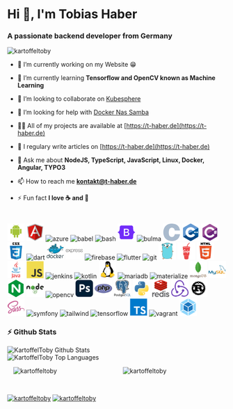<h1>Hi 👋, I'm Tobias Haber</h1>
<h3>A passionate backend developer from Germany</h3>

<p align="left"> <img src="https://komarev.com/ghpvc/?username=kartoffeltoby" alt="kartoffeltoby" /> </p>

- 🔭 I’m currently working on my Website :grin:

- 🌱 I’m currently learning **Tensorflow and OpenCV known as Machine Learning**

- 👯 I’m looking to collaborate on [Kubesphere](https://github.com/kubesphere/kubesphere)

- 🤝 I’m looking for help with [Docker Nas Samba](https://github.com/KartoffelToby/docker-nas-samba)

- 👨‍💻 All of my projects are available at [https://t-haber.de](https://t-haber.de)

- 📝 I regulary write articles on [https://t-haber.de](https://t-haber.de)

- 💬 Ask me about **NodeJS, TypeScript, JavaScript, Linux, Docker, Angular, TYPO3**

- 📫 How to reach me **kontakt@t-haber.de**

- ⚡ Fun fact **I love ☕ and 🥔**

<br>
<p align="left"><img src="https://raw.githubusercontent.com/devicons/devicon/master/icons/android/android-original-wordmark.svg" alt="android" width="40" height="40"/> <img src="https://raw.githubusercontent.com/devicons/devicon/master/icons/angularjs/angularjs-original.svg" alt="angularjs" width="40" height="40"/> <img src="https://www.vectorlogo.zone/logos/microsoft_azure/microsoft_azure-icon.svg" alt="azure" width="40" height="40"/> <img src="https://www.vectorlogo.zone/logos/babeljs/babeljs-icon.svg" alt="babel" width="40" height="40"/> <img src="https://www.vectorlogo.zone/logos/gnu_bash/gnu_bash-icon.svg" alt="bash" width="40" height="40"/> <img src="https://raw.githubusercontent.com/devicons/devicon/master/icons/bootstrap/bootstrap-plain.svg" alt="bootstrap" width="40" height="40"/> <img src="https://raw.githubusercontent.com/gilbarbara/logos/804dc257b59e144eaca5bc6ffd16949752c6f789/logos/bulma.svg" alt="bulma" width="40" height="40"/> <img src="https://raw.githubusercontent.com/devicons/devicon/master/icons/c/c-original.svg" alt="c" width="40" height="40"/> <img src="https://raw.githubusercontent.com/devicons/devicon/master/icons/cplusplus/cplusplus-original.svg" alt="cplusplus" width="40" height="40"/> <img src="https://raw.githubusercontent.com/devicons/devicon/master/icons/csharp/csharp-original.svg" alt="csharp" width="40" height="40"/> <img src="https://raw.githubusercontent.com/devicons/devicon/master/icons/css3/css3-original-wordmark.svg" alt="css3" width="40" height="40"/> <img src="https://www.vectorlogo.zone/logos/dartlang/dartlang-icon.svg" alt="dart" width="40" height="40"/> <img src="https://raw.githubusercontent.com/devicons/devicon/master/icons/docker/docker-original-wordmark.svg" alt="docker" width="40" height="40"/> <img src="https://raw.githubusercontent.com/devicons/devicon/master/icons/express/express-original-wordmark.svg" alt="express" width="40" height="40"/> <img src="https://www.vectorlogo.zone/logos/firebase/firebase-icon.svg" alt="firebase" width="40" height="40"/> <img src="https://www.vectorlogo.zone/logos/flutterio/flutterio-icon.svg" alt="flutter" width="40" height="40"/> <img src="https://www.vectorlogo.zone/logos/git-scm/git-scm-icon.svg" alt="git" width="40" height="40"/> <img src="https://raw.githubusercontent.com/devicons/devicon/master/icons/go/go-original.svg" alt="go" width="40" height="40"/> <img src="https://raw.githubusercontent.com/devicons/devicon/master/icons/gulp/gulp-plain.svg" alt="gulp" width="40" height="40"/> <img src="https://raw.githubusercontent.com/devicons/devicon/master/icons/html5/html5-original-wordmark.svg" alt="html5" width="40" height="40"/> <img src="https://raw.githubusercontent.com/devicons/devicon/master/icons/java/java-original-wordmark.svg" alt="java" width="40" height="40"/> <img src="https://raw.githubusercontent.com/devicons/devicon/master/icons/javascript/javascript-original.svg" alt="javascript" width="40" height="40"/> <img src="https://www.vectorlogo.zone/logos/jenkins/jenkins-icon.svg" alt="jenkins" width="40" height="40"/> <img src="https://www.vectorlogo.zone/logos/kotlinlang/kotlinlang-icon.svg" alt="kotlin" width="40" height="40"/> <img src="https://raw.githubusercontent.com/devicons/devicon/master/icons/linux/linux-original.svg" alt="linux" width="40" height="40"/> <img src="https://www.vectorlogo.zone/logos/mariadb/mariadb-icon.svg" alt="mariadb" width="40" height="40"/> <img src="https://raw.githubusercontent.com/prplx/svg-logos/5585531d45d294869c4eaab4d7cf2e9c167710a9/svg/materialize.svg" alt="materialize" width="40" height="40"/> <img src="https://raw.githubusercontent.com/devicons/devicon/master/icons/mongodb/mongodb-original-wordmark.svg" alt="mongodb" width="40" height="40"/> <img src="https://raw.githubusercontent.com/devicons/devicon/master/icons/mysql/mysql-original-wordmark.svg" alt="mysql" width="40" height="40"/> <img src="https://raw.githubusercontent.com/devicons/devicon/master/icons/nginx/nginx-original.svg" alt="nginx" width="40" height="40"/> <img src="https://raw.githubusercontent.com/devicons/devicon/master/icons/nodejs/nodejs-original-wordmark.svg" alt="nodejs" width="40" height="40"/> <img src="https://www.vectorlogo.zone/logos/opencv/opencv-icon.svg" alt="opencv" width="40" height="40"/> <img src="https://raw.githubusercontent.com/devicons/devicon/master/icons/photoshop/photoshop-plain.svg" alt="photoshop" width="40" height="40"/> <img src="https://raw.githubusercontent.com/devicons/devicon/master/icons/php/php-original.svg" alt="php" width="40" height="40"/> <img src="https://raw.githubusercontent.com/devicons/devicon/master/icons/postgresql/postgresql-original-wordmark.svg" alt="postgresql" width="40" height="40"/> <img src="https://raw.githubusercontent.com/devicons/devicon/master/icons/python/python-original.svg" alt="python" width="40" height="40"/> <img src="https://raw.githubusercontent.com/devicons/devicon/master/icons/redis/redis-original-wordmark.svg" alt="redis" width="40" height="40"/> <img src="https://raw.githubusercontent.com/devicons/devicon/master/icons/redux/redux-original.svg" alt="redux" width="40" height="40"/> <img src="https://raw.githubusercontent.com/devicons/devicon/master/icons/rust/rust-plain.svg" alt="rust" width="40" height="40"/> <img src="https://raw.githubusercontent.com/devicons/devicon/master/icons/sass/sass-original.svg" alt="sass" width="40" height="40"/> <img src="https://symfony.com/logos/symfony_black_03.svg" alt="symfony" width="40" height="40"/> <img src="https://www.vectorlogo.zone/logos/tailwindcss/tailwindcss-icon.svg" alt="tailwind" width="40" height="40"/> <img src="https://www.vectorlogo.zone/logos/tensorflow/tensorflow-icon.svg" alt="tensorflow" width="40" height="40"/> <img src="https://raw.githubusercontent.com/devicons/devicon/master/icons/typescript/typescript-original.svg" alt="typescript" width="40" height="40"/> <img src="https://www.vectorlogo.zone/logos/vagrantup/vagrantup-icon.svg" alt="vagrant" width="40" height="40"/> <img src="https://raw.githubusercontent.com/devicons/devicon/master/icons/webpack/webpack-original.svg" alt="webpack" width="40" height="40"/></p>



<!--
<details>
  <summary>:zap: Github Stats</summary>
<p align='center'>
  <img align="center" src="https://github-readme-stats.vercel.app/api?username=KartoffelToby&show_icons=true&title_color=fff&icon_color=79ff97&text_color=efefef&bg_color=24292e" alt="KartoffelToby Github Stats">
</p>
<br>
<p align='center'>
  <img align="center" src="https://github-readme-stats.vercel.app/api/top-langs/?username=KartoffelToby&show_icons=true&hide_border=true&theme=radical">
</p>
</details> -->


### :zap: Github Stats

  <img align="left" src="https://github-readme-stats.KartoffelToby.vercel.app/api?username=KartoffelToby&show_icons=true&title_color=fff&icon_color=79ff97&text_color=efefef&bg_color=24292e" alt="KartoffelToby Github Stats" width="60%">
  
<img src="https://github-readme-stats.KartoffelToby.vercel.app/api/top-langs/?username=KartoffelToby&show_icons=true&hide_border=true&theme=radical" width="37%" alt="KartoffelToby Top Languages">



<!-- stats
![GitHub stats](https://github-readme-stats.vercel.app/api?username=KartoffelToby&show_icons=true&hide_border=true&theme=dark)
![Sumanth's github Programming stats](https://github-readme-stats.vercel.app/api/top-langs/?username=KartoffelToby&show_icons=true&hide_border=true")-->

<!-- repos
<a href="https://github.com/KartoffelToby/Readers-Cabin">
  <img align="left" src="https://github-readme-stats.vercel.app/api/pin/?username=KartoffelToby&repo=Readers-Cabin&theme=dark" />
</a>
<a href="https://github.com/KartoffelToby/JPMorgan-Chase-Virtual-Internship">
  <img align="left" src="https://github-readme-stats.vercel.app/api/pin/?username=KartoffelToby&repo=JPMorgan-Chase-Virtual-Internship&theme=dark" />
</a>
<a href="https://github.com/KartoffelToby/Python-for-Everybody-Specialization">
  <img align="left" src="https://github-readme-stats.vercel.app/api/pin/?username=KartoffelToby&repo=Python-for-Everybody-Specialization&theme=dark" />
</a>
-->

<div style="display: grid;grid-template-columns: 1fr 1fr;">
    <img style="max-width:100%;width: 100%;padding: 1em;box-sizing: border-box;" align="left" src="https://github-readme-stats.vercel.app/api/top-langs/?username=kartoffeltoby&layout=compact&hide=html" alt="kartoffeltoby" />
    <img style="max-width:100%;width: 100%;padding: 1em;box-sizing: border-box;" align="left" src="https://github-readme-stats.vercel.app/api?username=kartoffeltoby&show_icons=true" alt="kartoffeltoby" />
</div>
<br>
<p>
<a href="https://twitter.com/kartoffeltoby" target="blank"><img align="center" src="https://cdn.jsdelivr.net/npm/simple-icons@3.0.1/icons/twitter.svg" alt="kartoffeltoby" height="30" width="30" /></a>
<a href="https://instagram.com/kartoffeltoby" target="blank"><img align="center" src="https://cdn.jsdelivr.net/npm/simple-icons@3.0.1/icons/instagram.svg" alt="kartoffeltoby" height="30" width="30" /></a>
</p>
